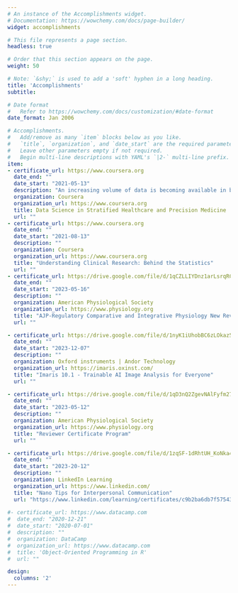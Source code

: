 ```yaml
---
# An instance of the Accomplishments widget.
# Documentation: https://wowchemy.com/docs/page-builder/
widget: accomplishments

# This file represents a page section.
headless: true

# Order that this section appears on the page.
weight: 50

# Note: `&shy;` is used to add a 'soft' hyphen in a long heading.
title: 'Accomplishments'
subtitle:

# Date format
#   Refer to https://wowchemy.com/docs/customization/#date-format
date_format: Jan 2006

# Accomplishments.
#   Add/remove as many `item` blocks below as you like.
#   `title`, `organization`, and `date_start` are the required parameters.
#   Leave other parameters empty if not required.
#   Begin multi-line descriptions with YAML's `|2-` multi-line prefix.
item:
- certificate_url: https://www.coursera.org
  date_end: ""
  date_start: "2021-05-13"
  description: "An increasing volume of data is becoming available in biomedicine and healthcare, from genomic data, to electronic patient records and data collected by wearable devices. Recent advances in data science are transforming the life sciences, leading to precision medicine and stratified healthcare.  In this course, you will learn about some of the different types of data and computational methods involved in stratified healthcare and precision medicine.  You will have a hands-on experience of working with such data.  And you will learn from leaders in the field about successful case studies.  Topics include: (i) Sequence Processing, (ii) Image Analysis, (iii) Network Modelling, (iv) Probabilistic Modelling, (v) Machine Learning, (vi) Natural Language Processing, (vii) Process Modelling and (viii) Graph Data."
  organization: Coursera
  organization_url: https://www.coursera.org
  title: Data Science in Stratified Healthcare and Precision Medicine
  url: ""
- certificate_url: https://www.coursera.org
  date_end: ""
  date_start: "2021-08-13"
  description: ""
  organization: Coursera
  organization_url: https://www.coursera.org
  title: "Understanding Clinical Research: Behind the Statistics"
  url: ""
- certificate_url: https://drive.google.com/file/d/1qCZLLIYDnz1arLsrqRClie-1kqTnLliy/view?usp=drivesdk
  date_end: ""
  date_start: "2023-05-16"
  description: ""
  organization: American Physiological Society
  organization_url: https://www.physiology.org
  title: "AJP-Regulatory Comparative and Integrative Physiology New Reviewer Training Session"
  url: ""

- certificate_url: https://drive.google.com/file/d/1nyK1iUhobBC6zLOkaz5dOEDoVea6iKF8/view?usp=sharing
  date_end: ""
  date_start: "2023-12-07"
  description: ""
  organization: Oxford instruments | Andor Technology
  organization_url: https://imaris.oxinst.com/
  title: "Imaris 10.1 - Trainable AI Image Analysis for Everyone"
  url: ""

- certificate_url: https://drive.google.com/file/d/1qD3nQ2ZgevNAlFyfm27668JTr2VNh69_/view?usp=drivesdk
  date_end: ""
  date_start: "2023-05-12"
  description: ""
  organization: American Physiological Society
  organization_url: https://www.physiology.org
  title: "Reviewer Certificate Program"
  url: ""

- certificate_url: https://drive.google.com/file/d/1zqSF-1dRhtUH_KoNka4gD8k6OWQZr7mm/view?usp=sharing
  date_end: ""
  date_start: "2023-20-12"
  description: ""
  organization: LinkedIn Learning
  organization_url: https://www.linkedin.com/
  title: "Nano Tips for Interpersonal Communication"
  url: "https://www.linkedin.com/learning/certificates/c9b2ba6db7f57543b510152e56ea732cb21f403fb2d5a6d27d4e8543716b3a3f?u=42459020"
    
#- certificate_url: https://www.datacamp.com
#  date_end: "2020-12-21"
#  date_start: "2020-07-01"
#  description: ""
#  organization: DataCamp
#  organization_url: https://www.datacamp.com
#  title: 'Object-Oriented Programming in R'
#  url: ""

design:
  columns: '2' 
---
```

